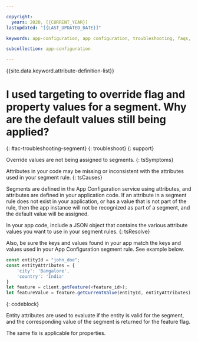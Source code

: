 ```yaml
---

copyright:
  years: 2020, [{CURRENT_YEAR}]
lastupdated: "[{LAST_UPDATED_DATE}]"

keywords: app-configuration, app configuration, troubleshooting, faqs, Frequently Asked Questions, question,

subcollection: app-configuration

---
```


{{site.data.keyword.attribute-definition-list}}

# I used targeting to override flag and property values for a segment. Why are the default values still being applied?
{: #ac-troubleshooting-segment}
{: troubleshoot}
{: support}

Override values are not being assigned to segments.
{: tsSymptoms}

Attributes in your code may be missing or inconsistent with the attributes used in your segment rule.
{: tsCauses}

Segments are defined in the App Configuration service using attributes, and attributes are defined in your application code. If an attribute in a segment rule does not exist in your application, or has a value that is not part of the rule, then the app instance will not be recognized as part of a segment, and the default value will be assigned.

In your app code, include a JSON object that contains the various attribute values you want to use in your segment rules.
{: tsResolve}

Also, be sure the keys and values found in your app match the keys and values used in your App Configuration segment rule. See example below.

```javascript
const entityId = "john_doe";
const entityAttributes = {
    'city': 'Bangalore',
    'country': 'India'
}
let feature = client.getFeature(<feature_id>);
let featureValue = feature.getCurrentValue(entityId, entityAttributes);
```
{: codeblock}

Entity attributes are used to evaluate if the entity is valid for the segment, and the corresponding value of the segment is returned for the feature flag.

The same fix is applicable for properties.

